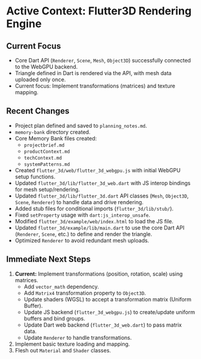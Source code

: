 # Active Context: Flutter3D Rendering Engine

## Current Focus
*   Core Dart API (`Renderer`, `Scene`, `Mesh`, `Object3D`) successfully connected to the WebGPU backend.
*   Triangle defined in Dart is rendered via the API, with mesh data uploaded only once.
*   Current focus: Implement transformations (matrices) and texture mapping.
## Recent Changes

*   Project plan defined and saved to `planning_notes.md`.
*   `memory-bank` directory created.
*   Core Memory Bank files created:
    *   `projectbrief.md`
    *   `productContext.md`
    *   `techContext.md`
    *   `systemPatterns.md`
*   Created `flutter_3d/web/flutter_3d_webgpu.js` with initial WebGPU setup functions.
*   Updated `flutter_3d/lib/flutter_3d_web.dart` with JS interop bindings for mesh setup/rendering.
*   Updated `flutter_3d/lib/flutter_3d.dart` API classes (`Mesh`, `Object3D`, `Scene`, `Renderer`) to handle data and drive rendering.
*   Added stub files for conditional imports (`flutter_3d/lib/stub/`).
*   Fixed `setProperty` usage with `dart:js_interop_unsafe`.
*   Modified `flutter_3d/example/web/index.html` to load the JS file.
*   Updated `flutter_3d/example/lib/main.dart` to use the core Dart API (`Renderer`, `Scene`, etc.) to define and render the triangle.
*   Optimized `Renderer` to avoid redundant mesh uploads.
## Immediate Next Steps

1.  **Current:** Implement transformations (position, rotation, scale) using matrices.
    *   Add `vector_math` dependency.
    *   Add `Matrix4` transformation property to `Object3D`.
    *   Update shaders (WGSL) to accept a transformation matrix (Uniform Buffer).
    *   Update JS backend (`flutter_3d_webgpu.js`) to create/update uniform buffers and bind groups.
    *   Update Dart web backend (`flutter_3d_web.dart`) to pass matrix data.
    *   Update `Renderer` to handle transformations.
2.  Implement basic texture loading and mapping.
3.  Flesh out `Material` and `Shader` classes.